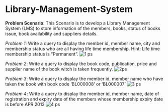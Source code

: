 # Library-Management-System
**Problem Scenario**: This Scenario is to develop a Library Management System (LMS) to store information of the members, books, status of books issue, book availability and suppliers details.

*Problem 1*:
Write a query to display the member id, member name, city and membership status who are all having life time membership. Hint: Life time membership status is “Permanent”.
![1 ps](https://user-images.githubusercontent.com/107060022/173142580-d50eb385-7c6b-4cb5-b29e-b35b9eeaca8f.png)

*Problem 2*:
Write a query to display the book code, publication, price and supplier name of the book witch is taken frequently.
![2ps](https://user-images.githubusercontent.com/107060022/173142711-21e01bf2-0a70-46c2-bd90-2cfd6491e79c.png)

*Problem 3*:
Write a query to display the member id, member name who have taken the book with book code ‘BL000008’ or ‘BL000007’ 
![3 ps](https://user-images.githubusercontent.com/107060022/173142783-7ad6b660-d5a5-462a-9197-84d60c6bfee0.png)

*Problem 4*:
Write a query to display the member id, member name, date of registration and expiry date of the members whose membership expiry date is before APR 2013
![4 ps](https://user-images.githubusercontent.com/107060022/173142851-8a321051-a619-4aa2-ad17-182d402f34c2.png)
